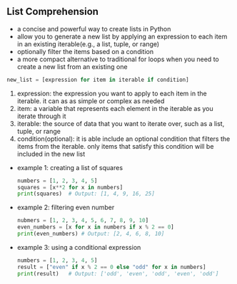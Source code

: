 ## List Comprehension

- a concise and powerful way to create lists in Python
- allow you to generate a new list by applying an expression to each item in an existing iterable(e.g., a list, tuple, or range)
- optionally filter the items based on a condition
- a more compact alternative to traditional for loops when you need to create a new list from an existing one
```python
new_list = [expression for item in iterable if condition]
```
1. expression: the expression you want to apply to each item in the iterable. it can as as simple or complex as needed
2. item: a variable that represents each element in the iterable as you iterate through it
3. iterable: the source of data that you want to iterate over, such as a list, tuple, or range
4. condition(optional): it is able include an optional condition that filters the items from the iterable. only items that satisfy this condition will be included in the new list
- example 1: creating a list of squares
    ```python
    numbers = [1, 2, 3, 4, 5]
    squares = [x**2 for x in numbers]
    print(squares)  # Output: [1, 4, 9, 16, 25]
    ```
- example 2: filtering even number
    ```python
    nubmers = [1, 2, 3, 4, 5, 6, 7, 8, 9, 10]
    even_numbers = [x for x in numbers if x % 2 == 0]
    print(even_numbers) # Output: [2, 4, 6, 8, 10]
    ```
- example 3: using a conditional expression
    ```python
    numbers = [1, 2, 3, 4, 5]
    result = ["even" if x % 2 == 0 else "odd" for x in numbers]
    print(result)   # Output: ['odd', 'even', 'odd', 'even', 'odd']
    ```
